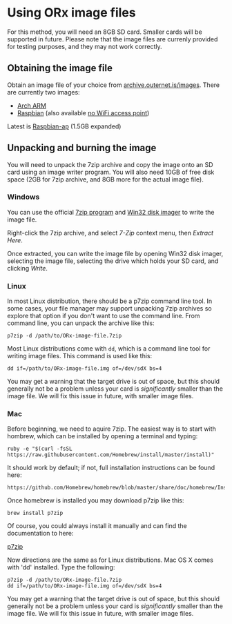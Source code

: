 # Using ORx image files

For this method, you will need an 8GB SD card. Smaller cards will be supported
in future. Please note that the image files are currenly provided for testing
purposes, and they may not work correctly.

## Obtaining the image file

Obtain an image file of your choice from 
[archive.outernet.is/images](http://archive.outernet.is/images/). There are
currently two images:

 - [Arch ARM](http://archive.outernet.is/images/ORx-ArchLinuxARM-20141208.7z)
 - [Raspbian](http://archive.outernet.is/images/ORx-Raspbian-20150319-AP.7z) (also available [no WiFi access point](http://archive.outernet.is/images/ORx-Raspbian-20150319.7z))
 
 Latest is [Raspbian-ap](http://archive.outernet.is/images/ORx-Raspbian-20150319-AP.7z) (1.5GB expanded)

## Unpacking and burning the image

You will need to unpack the 7zip archive and copy the image onto an SD card
using an image writer program. You will also need 10GB of free disk space (2GB
for 7zip archive, and 8GB more for the actual image file).

### Windows

You can use the official [7zip program](http://7-zip.org/download.html) and
[Win32 disk imager](http://sourceforge.net/projects/win32diskimager/) to write
the image file.

Right-click the 7zip archive, and select *7-Zip* context menu, then 
*Extract Here*. 

Once extracted, you can write the image file by opening Win32 disk imager,
selecting the image file, selecting the drive which holds your SD card, and
clicking *Write*.

### Linux

In most Linux distribution, there should be a p7zip command line tool. In some
cases, your file manager may support unpacking 7zip archives so explore that
option if you don't want to use the command line. From command line, you can
unpack the archive like this:

    p7zip -d /path/to/ORx-image-file.7zip

Most Linux distributions come with `dd`, which is a command line tool for
writing image files. This command is used like this:

    dd if=/path/to/ORx-image-file.img of=/dev/sdX bs=4

You may get a warning that the target drive is out of space, but this should
generally not be a problem unless your card is *significantly* smaller than the
image file. We will fix this issue in future, with smaller image files.

### Mac

Before beginning, we need to aquire 7zip. The easiest way is to start with hombrew, which can be installed by opening a terminal and typing:

    ruby -e "$(curl -fsSL https://raw.githubusercontent.com/Homebrew/install/master/install)"

It should work by default; if not, full installation instructions can be found here:

    https://github.com/Homebrew/homebrew/blob/master/share/doc/homebrew/Installation.md

Once homebrew is installed you may download p7zip like this:

    brew install p7zip

Of course, you could always install it manually and can find the documentation to here:

[p7zip](http://p7zip.sourceforge.net/)

Now directions are the same as for Linux distributions. Mac OS X comes with 'dd' installed. Type the following:

    p7zip -d /path/to/ORx-image-file.7zip
    dd if=/path/to/ORx-image-file.img of=/dev/sdX bs=4
 
You may get a warning that the target drive is out of space, but this should
generally not be a problem unless your card is *significantly* smaller than the
image file. We will fix this issue in future, with smaller image files.
